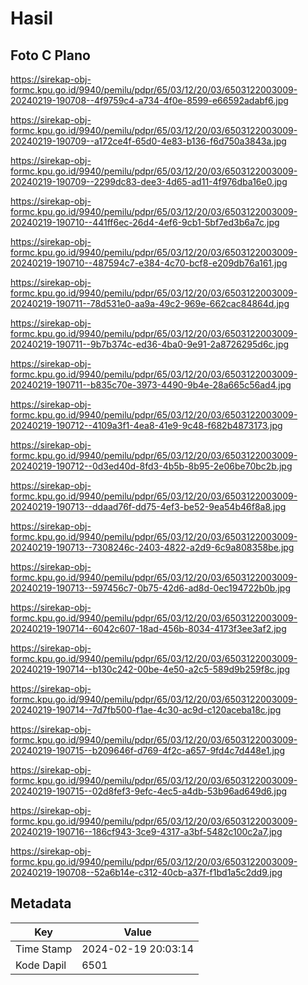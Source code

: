 # Hasil

## Foto C Plano

https://sirekap-obj-formc.kpu.go.id/9940/pemilu/pdpr/65/03/12/20/03/6503122003009-20240219-190708--4f9759c4-a734-4f0e-8599-e66592adabf6.jpg

https://sirekap-obj-formc.kpu.go.id/9940/pemilu/pdpr/65/03/12/20/03/6503122003009-20240219-190709--a172ce4f-65d0-4e83-b136-f6d750a3843a.jpg

https://sirekap-obj-formc.kpu.go.id/9940/pemilu/pdpr/65/03/12/20/03/6503122003009-20240219-190709--2299dc83-dee3-4d65-ad11-4f976dba16e0.jpg

https://sirekap-obj-formc.kpu.go.id/9940/pemilu/pdpr/65/03/12/20/03/6503122003009-20240219-190710--441ff6ec-26d4-4ef6-9cb1-5bf7ed3b6a7c.jpg

https://sirekap-obj-formc.kpu.go.id/9940/pemilu/pdpr/65/03/12/20/03/6503122003009-20240219-190710--487594c7-e384-4c70-bcf8-e209db76a161.jpg

https://sirekap-obj-formc.kpu.go.id/9940/pemilu/pdpr/65/03/12/20/03/6503122003009-20240219-190711--78d531e0-aa9a-49c2-969e-662cac84864d.jpg

https://sirekap-obj-formc.kpu.go.id/9940/pemilu/pdpr/65/03/12/20/03/6503122003009-20240219-190711--9b7b374c-ed36-4ba0-9e91-2a8726295d6c.jpg

https://sirekap-obj-formc.kpu.go.id/9940/pemilu/pdpr/65/03/12/20/03/6503122003009-20240219-190711--b835c70e-3973-4490-9b4e-28a665c56ad4.jpg

https://sirekap-obj-formc.kpu.go.id/9940/pemilu/pdpr/65/03/12/20/03/6503122003009-20240219-190712--4109a3f1-4ea8-41e9-9c48-f682b4873173.jpg

https://sirekap-obj-formc.kpu.go.id/9940/pemilu/pdpr/65/03/12/20/03/6503122003009-20240219-190712--0d3ed40d-8fd3-4b5b-8b95-2e06be70bc2b.jpg

https://sirekap-obj-formc.kpu.go.id/9940/pemilu/pdpr/65/03/12/20/03/6503122003009-20240219-190713--ddaad76f-dd75-4ef3-be52-9ea54b46f8a8.jpg

https://sirekap-obj-formc.kpu.go.id/9940/pemilu/pdpr/65/03/12/20/03/6503122003009-20240219-190713--7308246c-2403-4822-a2d9-6c9a808358be.jpg

https://sirekap-obj-formc.kpu.go.id/9940/pemilu/pdpr/65/03/12/20/03/6503122003009-20240219-190713--597456c7-0b75-42d6-ad8d-0ec194722b0b.jpg

https://sirekap-obj-formc.kpu.go.id/9940/pemilu/pdpr/65/03/12/20/03/6503122003009-20240219-190714--6042c607-18ad-456b-8034-4173f3ee3af2.jpg

https://sirekap-obj-formc.kpu.go.id/9940/pemilu/pdpr/65/03/12/20/03/6503122003009-20240219-190714--b130c242-00be-4e50-a2c5-589d9b259f8c.jpg

https://sirekap-obj-formc.kpu.go.id/9940/pemilu/pdpr/65/03/12/20/03/6503122003009-20240219-190714--7d7fb500-f1ae-4c30-ac9d-c120aceba18c.jpg

https://sirekap-obj-formc.kpu.go.id/9940/pemilu/pdpr/65/03/12/20/03/6503122003009-20240219-190715--b209646f-d769-4f2c-a657-9fd4c7d448e1.jpg

https://sirekap-obj-formc.kpu.go.id/9940/pemilu/pdpr/65/03/12/20/03/6503122003009-20240219-190715--02d8fef3-9efc-4ec5-a4db-53b96ad649d6.jpg

https://sirekap-obj-formc.kpu.go.id/9940/pemilu/pdpr/65/03/12/20/03/6503122003009-20240219-190716--186cf943-3ce9-4317-a3bf-5482c100c2a7.jpg

https://sirekap-obj-formc.kpu.go.id/9940/pemilu/pdpr/65/03/12/20/03/6503122003009-20240219-190708--52a6b14e-c312-40cb-a37f-f1bd1a5c2dd9.jpg


## Metadata

| Key        | Value               |
| ---------- | ------------------- |
| Time Stamp | 2024-02-19 20:03:14 |
| Kode Dapil | 6501                |



